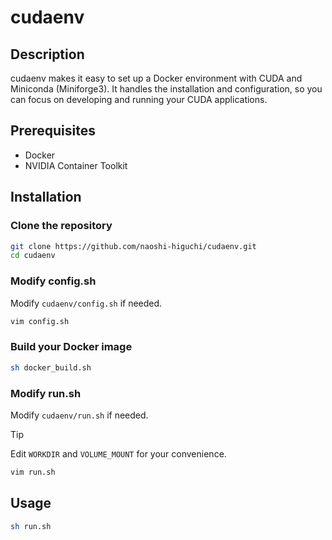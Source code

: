 # cudaenv

## Description
cudaenv makes it easy to set up a Docker environment with CUDA and Miniconda (Miniforge3). It handles the installation and configuration, so you can focus on developing and running your CUDA applications.

## Prerequisites
- Docker
- NVIDIA Container Toolkit

## Installation

### Clone the repository

```sh
git clone https://github.com/naoshi-higuchi/cudaenv.git
cd cudaenv
```

### Modify config.sh
Modify `cudaenv/config.sh` if needed.

```sh
vim config.sh
```

### Build your Docker image

```sh
sh docker_build.sh
```

### Modify run.sh
Modify `cudaenv/run.sh` if needed.

> [!TIP]
> Edit `WORKDIR` and `VOLUME_MOUNT` for your convenience.

```sh
vim run.sh
```

## Usage

```sh
sh run.sh
```
